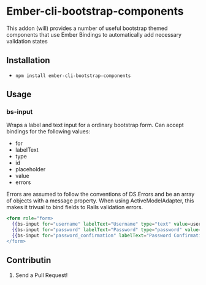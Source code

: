 # Ember-cli-bootstrap-components

This addon (will) provides a number of useful bootstrap themed components that use Ember Bindings to automatically add necessary validation states

## Installation
* `npm install ember-cli-bootstrap-components`

## Usage

### bs-input

Wraps a label and text input for a ordinary bootstrap form. Can accept bindings for the following values:

* for
* labelText
* type
* id
* placeholder
* value
* errors

Errors are assumed to follow the conventions of DS.Errors and be an array of objects with a message property. When using ActiveModelAdapter, this makes it trivual to bind fields to Rails validation errors.

```hbs
<form role="form>
  {{bs-input for="username" labelText="Username" type="text" value=username errors=errors.username}}
  {{bs-input for="password" labelText="Password" type="password" value=password errors=errors.password}}
  {{bs-input for="password_confirmation" labelText="Password Confirmation" type="password" value=password_confirmation errors=errors.password_confirmation}}
</form>
```

## Contributin

1. Send a Pull Request!
